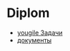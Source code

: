 # Diplom

 - [yougile Задачи](https://ru.yougile.com/board/clcjkn7zf4pj) 
 - [документы](https://docs.google.com/document/d/1QsAOHXScMnYmDjxq8ZbKLgAd7QuQxjTm2ZcyVCLMjs8/edit?usp=sharing)
